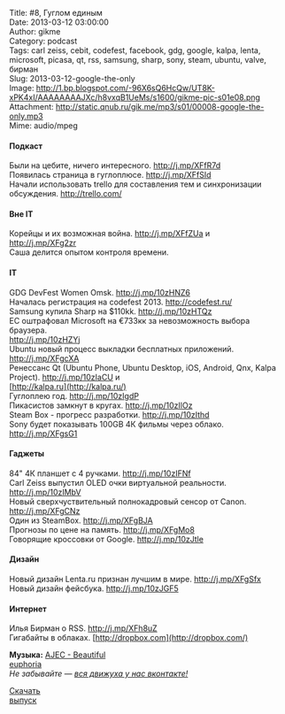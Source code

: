 Title: #8, Гуглом единым  
Date: 2013-03-12 03:00:00  
Author: gikme  
Category: podcast  
Tags: carl zeiss, cebit, codefest, facebook, gdg, google, kalpa, lenta, microsoft, picasa, qt, rss, samsung, sharp, sony, steam, ubuntu, valve, бирман  
Slug: 2013-03-12-google-the-only  
Image: http://1.bp.blogspot.com/-96X6sQ6HcQw/UT8K-xPK4xI/AAAAAAAAJXc/h8vxqB1UeMs/s1600/gikme-pic-s01e08.png  
Attachment: http://static.qnub.ru/gik.me/mp3/s01/00008-google-the-only.mp3  
Mime: audio/mpeg

#### Подкаст

Были на цебите, ничего интересного. <http://j.mp/XFfR7d>  
Появилась страница в гуглоплюсе. <http://j.mp/XFfSId>  
Начали использовать trello для составления тем и синхронизации  
обсуждения. <http://trello.com/>

#### Вне IT

Корейцы и их возможная война. <http://j.mp/XFfZUa> и  
<http://j.mp/XFg2zr>  
Саша делится опытом контроля времени.

#### IT

GDG DevFest Women Omsk. <http://j.mp/10zHNZ6>  
Началась регистрация на codefest 2013. <http://codefest.ru/>  
Samsung купила Sharp на \$110kk. <http://j.mp/10zHTQz>  
ЕС оштрафовал Microsoft на €733кк за невозможность выбора браузера.  
<http://j.mp/10zHZYj>  
Ubuntu новый процесс выкладки бесплатных приложений.  
<http://j.mp/XFgcXA>  
Ренессанс Qt (Ubuntu Phone, Ubuntu Desktop, iOS, Android, Qnx, Kalpa  
Project). <http://j.mp/10zIaCU> и  
[http://kalpa.ru](http://kalpa.ru/)  
Гуглоплею год. <http://j.mp/10zIgdP>  
Пикасистов замкнут в кругах. <http://j.mp/10zIlOz>  
Steam Box - прогресс разработки. <http://j.mp/10zIthd>  
Sony будет показывать 100GB 4К фильмы через облако.  
<http://j.mp/XFgsG1>

#### Гаджеты

84" 4К планшет с 4 ручками. <http://j.mp/10zIFNf>  
Carl Zeiss выпустил OLED очки виртуальной реальности.  
<http://j.mp/10zIMbV>  
Новый сверхчуствительный полнокадровый сенсор от Canon.  
<http://j.mp/XFgCNz>  
Один из SteamBox. <http://j.mp/XFgBJA>  
Прогнозы по цене на память. <http://j.mp/XFgMo8>  
Говорящие кроссовки от Google. <http://j.mp/10zJtle>

#### Дизайн

Новый дизайн Lenta.ru признан лучшим в мире. <http://j.mp/XFgSfx>  
Новый дизайн фейсбука. <http://j.mp/10zJGF5>

#### Интернет

Илья Бирман о RSS. <http://j.mp/XFh8uZ>  
Гигабайты в облаках. [http://dropbox.com](http://dropbox.com/)

**Музыка:** [AJEC - Beautiful  
euphoria](http://promodj.com/amurstar/tracks/3834716/AJEC_Beautiful_euphoria)  
*Не забывайте — [вся движуха у нас вконтакте!](http://vk.com/gikme)*

[Скачать  
выпуск](http://static.qnub.ru/gik.me/mp3/s01/00008-google-the-only.mp3)

